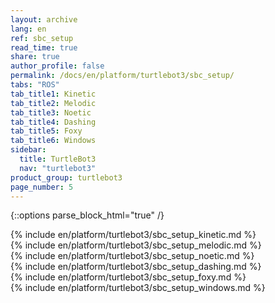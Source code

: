 ```yaml
---
layout: archive
lang: en
ref: sbc_setup
read_time: true
share: true
author_profile: false
permalink: /docs/en/platform/turtlebot3/sbc_setup/
tabs: "ROS"
tab_title1: Kinetic
tab_title2: Melodic
tab_title3: Noetic
tab_title4: Dashing
tab_title5: Foxy
tab_title6: Windows
sidebar:
  title: TurtleBot3
  nav: "turtlebot3"
product_group: turtlebot3
page_number: 5
---
```


<div style="counter-reset: h1 3"></div>
<div style="counter-reset: h2 1"></div>

{::options parse_block_html="true" /}

<!--[dummy Header 1]>
  <h1 id="dummy">Quick Start Guide</h1>
  <h2 id="dummy">SBC Setup</h2>
  <p class="dummy_content">SBC is your Remote PC</p>
<![end dummy Header 1]-->

<section data-id="{{ page.tab_title1 }}" class="tab_contents">
{% include en/platform/turtlebot3/sbc_setup_kinetic.md %}
</section>

<section data-id="{{ page.tab_title2 }}" class="tab_contents">
{% include en/platform/turtlebot3/sbc_setup_melodic.md %}
</section>

<section data-id="{{ page.tab_title3 }}" class="tab_contents">
{% include en/platform/turtlebot3/sbc_setup_noetic.md %}
</section>

<section data-id="{{ page.tab_title4 }}" class="tab_contents">
{% include en/platform/turtlebot3/sbc_setup_dashing.md %}
</section>

<section data-id="{{ page.tab_title5 }}" class="tab_contents">
{% include en/platform/turtlebot3/sbc_setup_foxy.md %}
</section>

<section data-id="{{ page.tab_title6 }}" class="tab_contents">
{% include en/platform/turtlebot3/sbc_setup_windows.md %}
</section>
